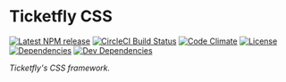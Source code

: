 # Ticketfly CSS

[![Latest NPM release][npm-badge]][npm-badge-url]
[![CircleCI Build Status][circle-badge]][circle-badge-url]
[![Code Climate][codeclimate-badge]][codeclimate-badge-url]
[![License][license-badge]][license-badge-url]
[![Dependencies][dependencies-badge]][dependencies-badge-url]
[![Dev Dependencies][devDependencies-badge]][devDependencies-badge-url]


_Ticketfly's CSS framework._

[npm-badge]: https://img.shields.io/npm/v/ticketfly-css.svg
[npm-badge-url]: https://www.npmjs.com/package/ticketfly-css
[circle-badge]: https://circleci.com/gh/Ticketfly-UI/ticketfly-css/tree/master.svg?style=svg&circle-token={{CIRCLE_TOKEN}}
[circle-badge-url]: https://circleci.com/gh/Ticketfly-UI/ticketfly-css/tree/master
[codeclimate-badge]: https://img.shields.io/codeclimate/github/Ticketfly-UI/ticketfly-css.svg
[codeclimate-badge-url]: https://codeclimate.com/github/Ticketfly-UI/ticketfly-css
[license-badge]: https://img.shields.io/npm/l/ticketfly-css.svg
[license-badge-url]: LICENSE
[dependencies-badge]: https://img.shields.io/david/Ticketfly-UI/ticketfly-css.svg
[dependencies-badge-url]: https://david-dm.org/Ticketfly-UI/ticketfly-css
[devDependencies-badge]: https://img.shields.io/david/dev/Ticketfly-UI/ticketfly-css.svg
[devDependencies-badge-url]: https://david-dm.org/Ticketfly-UI/ticketfly-css#info=devDependencies
